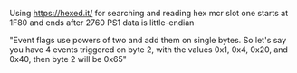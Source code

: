 Using https://hexed.it/ for searching and reading hex
mcr slot one starts at 1F80 and ends after 2760
PS1 data is little-endian

"Event flags use powers of two and add them on single bytes. So let's say you have 4 events triggered on byte 2, with the values 0x1, 0x4, 0x20, and 0x40, then byte 2 will be 0x65"